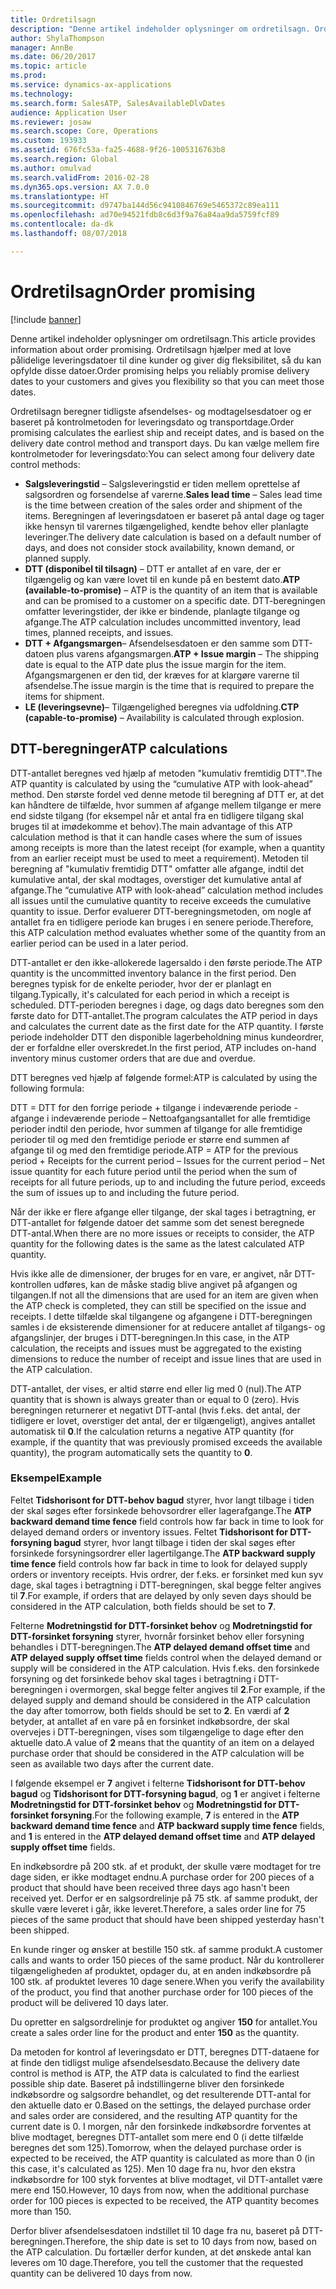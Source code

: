 ```yaml
---
title: Ordretilsagn
description: "Denne artikel indeholder oplysninger om ordretilsagn. Ordretilsagn hjælper med at love pålidelige leveringsdatoer til dine kunder og giver dig fleksibilitet, så du kan opfylde disse datoer."
author: ShylaThompson
manager: AnnBe
ms.date: 06/20/2017
ms.topic: article
ms.prod: 
ms.service: dynamics-ax-applications
ms.technology: 
ms.search.form: SalesATP, SalesAvailableDlvDates
audience: Application User
ms.reviewer: josaw
ms.search.scope: Core, Operations
ms.custom: 193933
ms.assetid: 676fc53a-fa25-4688-9f26-1005316763b8
ms.search.region: Global
ms.author: omulvad
ms.search.validFrom: 2016-02-28
ms.dyn365.ops.version: AX 7.0.0
ms.translationtype: HT
ms.sourcegitcommit: d9747ba144d56c9410846769e5465372c89ea111
ms.openlocfilehash: ad70e94521fdb8c6d3f9a76a84aa9da5759fcf89
ms.contentlocale: da-dk
ms.lasthandoff: 08/07/2018

---
```


# <a name="order-promising"></a><span data-ttu-id="a2f37-104">Ordretilsagn</span><span class="sxs-lookup"><span data-stu-id="a2f37-104">Order promising</span></span>

[!include [banner](../includes/banner.md)]

<span data-ttu-id="a2f37-105">Denne artikel indeholder oplysninger om ordretilsagn.</span><span class="sxs-lookup"><span data-stu-id="a2f37-105">This article provides information about order promising.</span></span> <span data-ttu-id="a2f37-106">Ordretilsagn hjælper med at love pålidelige leveringsdatoer til dine kunder og giver dig fleksibilitet, så du kan opfylde disse datoer.</span><span class="sxs-lookup"><span data-stu-id="a2f37-106">Order promising helps you reliably promise delivery dates to your customers and gives you flexibility so that you can meet those dates.</span></span>

<span data-ttu-id="a2f37-107">Ordretilsagn beregner tidligste afsendelses- og modtagelsesdatoer og er baseret på kontrolmetoden for leveringsdato og transportdage.</span><span class="sxs-lookup"><span data-stu-id="a2f37-107">Order promising calculates the earliest ship and receipt dates, and is based on the delivery date control method and transport days.</span></span> <span data-ttu-id="a2f37-108">Du kan vælge mellem fire kontrolmetoder for leveringsdato:</span><span class="sxs-lookup"><span data-stu-id="a2f37-108">You can select among four delivery date control methods:</span></span>

-   <span data-ttu-id="a2f37-109">**Salgsleveringstid** – Salgsleveringstid er tiden mellem oprettelse af salgsordren og forsendelse af varerne.</span><span class="sxs-lookup"><span data-stu-id="a2f37-109">**Sales lead time** – Sales lead time is the time between creation of the sales order and shipment of the items.</span></span> <span data-ttu-id="a2f37-110">Beregningen af leveringsdatoen er baseret på antal dage og tager ikke hensyn til varernes tilgængelighed, kendte behov eller planlagte leveringer.</span><span class="sxs-lookup"><span data-stu-id="a2f37-110">The delivery date calculation is based on a default number of days, and does not consider stock availability, known demand, or planned supply.</span></span>
-   <span data-ttu-id="a2f37-111">**DTT (disponibel til tilsagn)** – DTT er antallet af en vare, der er tilgængelig og kan være lovet til en kunde på en bestemt dato.</span><span class="sxs-lookup"><span data-stu-id="a2f37-111">**ATP (available-to-promise)** – ATP is the quantity of an item that is available and can be promised to a customer on a specific date.</span></span> <span data-ttu-id="a2f37-112">DTT-beregningen omfatter leveringstider, der ikke er bindende, planlagte tilgange og afgange.</span><span class="sxs-lookup"><span data-stu-id="a2f37-112">The ATP calculation includes uncommitted inventory, lead times, planned receipts, and issues.</span></span>
-   <span data-ttu-id="a2f37-113">**DTT + Afgangsmargen**– Afsendelsesdatoen er den samme som DTT-datoen plus varens afgangsmargen.</span><span class="sxs-lookup"><span data-stu-id="a2f37-113">**ATP + Issue margin** – The shipping date is equal to the ATP date plus the issue margin for the item.</span></span> <span data-ttu-id="a2f37-114">Afgangsmargenen er den tid, der kræves for at klargøre varerne til afsendelse.</span><span class="sxs-lookup"><span data-stu-id="a2f37-114">The issue margin is the time that is required to prepare the items for shipment.</span></span>
-   <span data-ttu-id="a2f37-115">**LE (leveringsevne)**– Tilgængelighed beregnes via udfoldning.</span><span class="sxs-lookup"><span data-stu-id="a2f37-115">**CTP (capable-to-promise)** – Availability is calculated through explosion.</span></span>

## <a name="atp-calculations"></a><span data-ttu-id="a2f37-116">DTT-beregninger</span><span class="sxs-lookup"><span data-stu-id="a2f37-116">ATP calculations</span></span>
<span data-ttu-id="a2f37-117">DTT-antallet beregnes ved hjælp af metoden "kumulativ fremtidig DTT".</span><span class="sxs-lookup"><span data-stu-id="a2f37-117">The ATP quantity is calculated by using the “cumulative ATP with look-ahead” method.</span></span> <span data-ttu-id="a2f37-118">Den største fordel ved denne metode til beregning af DTT er, at det kan håndtere de tilfælde, hvor summen af afgange mellem tilgange er mere end sidste tilgang (for eksempel når et antal fra en tidligere tilgang skal bruges til at imødekomme et behov).</span><span class="sxs-lookup"><span data-stu-id="a2f37-118">The main advantage of this ATP calculation method is that it can handle cases where the sum of issues among receipts is more than the latest receipt (for example, when a quantity from an earlier receipt must be used to meet a requirement).</span></span> <span data-ttu-id="a2f37-119">Metoden til beregning af "kumulativ fremtidig DTT" omfatter alle afgange, indtil det kumulative antal, der skal modtages, overstiger det kumulative antal af afgange.</span><span class="sxs-lookup"><span data-stu-id="a2f37-119">The “cumulative ATP with look-ahead” calculation method includes all issues until the cumulative quantity to receive exceeds the cumulative quantity to issue.</span></span> <span data-ttu-id="a2f37-120">Derfor evaluerer DTT-beregningsmetoden, om nogle af antallet fra en tidligere periode kan bruges i en senere periode.</span><span class="sxs-lookup"><span data-stu-id="a2f37-120">Therefore, this ATP calculation method evaluates whether some of the quantity from an earlier period can be used in a later period.</span></span>  

<span data-ttu-id="a2f37-121">DTT-antallet er den ikke-allokerede lagersaldo i den første periode.</span><span class="sxs-lookup"><span data-stu-id="a2f37-121">The ATP quantity is the uncommitted inventory balance in the first period.</span></span> <span data-ttu-id="a2f37-122">Den beregnes typisk for de enkelte perioder, hvor der er planlagt en tilgang.</span><span class="sxs-lookup"><span data-stu-id="a2f37-122">Typically, it's calculated for each period in which a receipt is scheduled.</span></span> <span data-ttu-id="a2f37-123">DTT-perioden beregnes i dage, og dags dato beregnes som den første dato for DTT-antallet.</span><span class="sxs-lookup"><span data-stu-id="a2f37-123">The program calculates the ATP period in days and calculates the current date as the first date for the ATP quantity.</span></span> <span data-ttu-id="a2f37-124">I første periode indeholder DTT den disponible lagerbeholdning minus kundeordrer, der er forfaldne eller overskredet.</span><span class="sxs-lookup"><span data-stu-id="a2f37-124">In the first period, ATP includes on-hand inventory minus customer orders that are due and overdue.</span></span>  

<span data-ttu-id="a2f37-125">DTT beregnes ved hjælp af følgende formel:</span><span class="sxs-lookup"><span data-stu-id="a2f37-125">ATP is calculated by using the following formula:</span></span>  

<span data-ttu-id="a2f37-126">DTT = DTT for den forrige periode + tilgange i indeværende periode - afgange i indeværende periode – Nettoafgangsantallet for alle fremtidige perioder indtil den periode, hvor summen af tilgange for alle fremtidige perioder til og med den fremtidige periode er større end summen af afgange til og med den fremtidige periode.</span><span class="sxs-lookup"><span data-stu-id="a2f37-126">ATP = ATP for the previous period + Receipts for the current period – Issues for the current period – Net issue quantity for each future period until the period when the sum of receipts for all future periods, up to and including the future period, exceeds the sum of issues up to and including the future period.</span></span>  

<span data-ttu-id="a2f37-127">Når der ikke er flere afgange eller tilgange, der skal tages i betragtning, er DTT-antallet for følgende datoer det samme som det senest beregnede DTT-antal.</span><span class="sxs-lookup"><span data-stu-id="a2f37-127">When there are no more issues or receipts to consider, the ATP quantity for the following dates is the same as the latest calculated ATP quantity.</span></span>  

<span data-ttu-id="a2f37-128">Hvis ikke alle de dimensioner, der bruges for en vare, er angivet, når DTT-kontrollen udføres, kan de måske stadig blive angivet på afgangen og tilgangen.</span><span class="sxs-lookup"><span data-stu-id="a2f37-128">If not all the dimensions that are used for an item are given when the ATP check is completed, they can still be specified on the issue and receipts.</span></span> <span data-ttu-id="a2f37-129">I dette tilfælde skal tilgangene og afgangene i DTT-beregningen samles i de eksisterende dimensioner for at reducere antallet af tilgangs- og afgangslinjer, der bruges i DTT-beregningen.</span><span class="sxs-lookup"><span data-stu-id="a2f37-129">In this case, in the ATP calculation, the receipts and issues must be aggregated to the existing dimensions to reduce the number of receipt and issue lines that are used in the ATP calculation.</span></span>  

<span data-ttu-id="a2f37-130">DTT-antallet, der vises, er altid større end eller lig med 0 (nul).</span><span class="sxs-lookup"><span data-stu-id="a2f37-130">The ATP quantity that is shown is always greater than or equal to 0 (zero).</span></span> <span data-ttu-id="a2f37-131">Hvis beregningen returnerer et negativt DTT-antal (hvis f.eks. det antal, der tidligere er lovet, overstiger det antal, der er tilgængeligt), angives antallet automatisk til **0**.</span><span class="sxs-lookup"><span data-stu-id="a2f37-131">If the calculation returns a negative ATP quantity (for example, if the quantity that was previously promised exceeds the available quantity), the program automatically sets the quantity to **0**.</span></span>

### <a name="example"></a><span data-ttu-id="a2f37-132">Eksempel</span><span class="sxs-lookup"><span data-stu-id="a2f37-132">Example</span></span>

<span data-ttu-id="a2f37-133">Feltet **Tidshorisont for DTT-behov bagud** styrer, hvor langt tilbage i tiden der skal søges efter forsinkede behovsordrer eller lagerafgange.</span><span class="sxs-lookup"><span data-stu-id="a2f37-133">The **ATP backward demand time fence** field controls how far back in time to look for delayed demand orders or inventory issues.</span></span> <span data-ttu-id="a2f37-134">Feltet **Tidshorisont for DTT-forsyning bagud** styrer, hvor langt tilbage i tiden der skal søges efter forsinkede forsyningsordrer eller lagertilgange.</span><span class="sxs-lookup"><span data-stu-id="a2f37-134">The **ATP backward supply time fence** field controls how far back in time to look for delayed supply orders or inventory receipts.</span></span> <span data-ttu-id="a2f37-135">Hvis ordrer, der f.eks. er forsinket med kun syv dage, skal tages i betragtning i DTT-beregningen, skal begge felter angives til **7**.</span><span class="sxs-lookup"><span data-stu-id="a2f37-135">For example, if orders that are delayed by only seven days should be considered in the ATP calculation, both fields should be set to **7**.</span></span>  

<span data-ttu-id="a2f37-136">Felterne **Modretningstid for DTT-forsinket behov** og **Modretningstid for DTT-forsinket forsyning** styrer, hvornår forsinket behov eller forsyning behandles i DTT-beregningen.</span><span class="sxs-lookup"><span data-stu-id="a2f37-136">The **ATP delayed demand offset time** and **ATP delayed supply offset time** fields control when the delayed demand or supply will be considered in the ATP calculation.</span></span> <span data-ttu-id="a2f37-137">Hvis f.eks. den forsinkede forsyning og det forsinkede behov skal tages i betragtning i DTT-beregningen i overmorgen, skal begge felter angives til **2**.</span><span class="sxs-lookup"><span data-stu-id="a2f37-137">For example, if the delayed supply and demand should be considered in the ATP calculation the day after tomorrow, both fields should be set to **2**.</span></span> <span data-ttu-id="a2f37-138">En værdi af **2** betyder, at antallet af en vare på en forsinket indkøbsordre, der skal overvejes i DTT-beregningen, vises som tilgængelige to dage efter den aktuelle dato.</span><span class="sxs-lookup"><span data-stu-id="a2f37-138">A value of **2** means that the quantity of an item on a delayed purchase order that should be considered in the ATP calculation will be seen as available two days after the current date.</span></span>  

<span data-ttu-id="a2f37-139">I følgende eksempel er **7** angivet i felterne **Tidshorisont for DTT-behov bagud** og **Tidshorisont for DTT-forsyning bagud**, og **1** er angivet i felterne **Modretningstid for DTT-forsinket behov** og **Modretningstid for DTT-forsinket forsyning**.</span><span class="sxs-lookup"><span data-stu-id="a2f37-139">For the following example, **7** is entered in the **ATP backward demand time fence** and **ATP backward supply time fence** fields, and **1** is entered in the **ATP delayed demand offset time** and **ATP delayed supply offset time** fields.</span></span>  

<span data-ttu-id="a2f37-140">En indkøbsordre på 200 stk. af et produkt, der skulle være modtaget for tre dage siden, er ikke modtaget endnu.</span><span class="sxs-lookup"><span data-stu-id="a2f37-140">A purchase order for 200 pieces of a product that should have been received three days ago hasn't been received yet.</span></span> <span data-ttu-id="a2f37-141">Derfor er en salgsordrelinje på 75 stk. af samme produkt, der skulle være leveret i går, ikke leveret.</span><span class="sxs-lookup"><span data-stu-id="a2f37-141">Therefore, a sales order line for 75 pieces of the same product that should have been shipped yesterday hasn't been shipped.</span></span>  

<span data-ttu-id="a2f37-142">En kunde ringer og ønsker at bestille 150 stk. af samme produkt.</span><span class="sxs-lookup"><span data-stu-id="a2f37-142">A customer calls and wants to order 150 pieces of the same product.</span></span> <span data-ttu-id="a2f37-143">Når du kontrollerer tilgængeligheden af produktet, opdager du, at en anden indkøbsordre på 100 stk. af produktet leveres 10 dage senere.</span><span class="sxs-lookup"><span data-stu-id="a2f37-143">When you verify the availability of the product, you find that another purchase order for 100 pieces of the product will be delivered 10 days later.</span></span>  

<span data-ttu-id="a2f37-144">Du opretter en salgsordrelinje for produktet og angiver **150** for antallet.</span><span class="sxs-lookup"><span data-stu-id="a2f37-144">You create a sales order line for the product and enter **150** as the quantity.</span></span>  

<span data-ttu-id="a2f37-145">Da metoden for kontrol af leveringsdato er DTT, beregnes DTT-dataene for at finde den tidligst mulige afsendelsesdato.</span><span class="sxs-lookup"><span data-stu-id="a2f37-145">Because the delivery date control is method is ATP, the ATP data is calculated to find the earliest possible ship date.</span></span> <span data-ttu-id="a2f37-146">Baseret på indstillingerne bliver den forsinkede indkøbsordre og salgsordre behandlet, og det resulterende DTT-antal for den aktuelle dato er 0.</span><span class="sxs-lookup"><span data-stu-id="a2f37-146">Based on the settings, the delayed purchase order and sales order are considered, and the resulting ATP quantity for the current date is 0.</span></span> <span data-ttu-id="a2f37-147">I morgen, når den forsinkede indkøbsordre forventes at blive modtaget, beregnes DTT-antallet som mere end 0 (i dette tilfælde beregnes det som 125).</span><span class="sxs-lookup"><span data-stu-id="a2f37-147">Tomorrow, when the delayed purchase order is expected to be received, the ATP quantity is calculated as more than 0 (in this case, it's calculated as 125).</span></span> <span data-ttu-id="a2f37-148">Men 10 dage fra nu, hvor den ekstra indkøbsordre for 100 styk forventes at blive modtaget, vil DTT-antallet være mere end 150.</span><span class="sxs-lookup"><span data-stu-id="a2f37-148">However, 10 days from now, when the additional purchase order for 100 pieces is expected to be received, the ATP quantity becomes more than 150.</span></span>  

<span data-ttu-id="a2f37-149">Derfor bliver afsendelsesdatoen indstillet til 10 dage fra nu, baseret på DTT-beregningen.</span><span class="sxs-lookup"><span data-stu-id="a2f37-149">Therefore, the ship date is set to 10 days from now, based on the ATP calculation.</span></span> <span data-ttu-id="a2f37-150">Du fortæller derfor kunden, at det ønskede antal kan leveres om 10 dage.</span><span class="sxs-lookup"><span data-stu-id="a2f37-150">Therefore, you tell the customer that the requested quantity can be delivered 10 days from now.</span></span>




